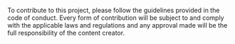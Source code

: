 To contribute to this project, please follow the guidelines provided in the code of conduct. Every form of contribution will be subject to and comply with the applicable laws and regulations and any approval made will be the full responsibility of the content creator.
